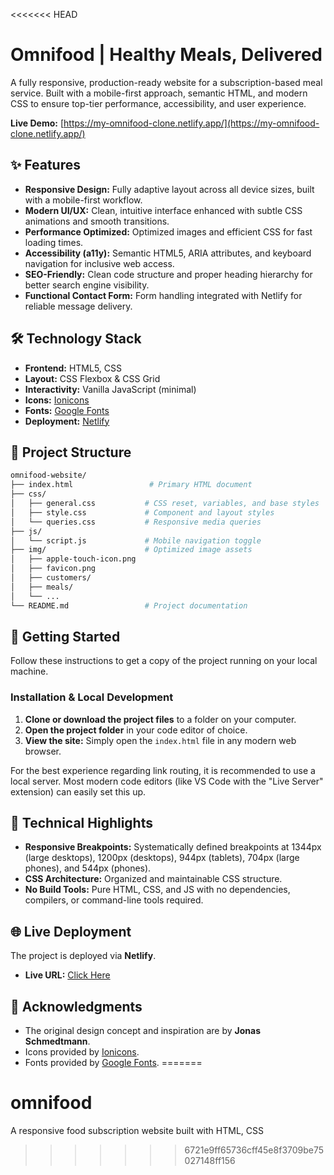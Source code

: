 <<<<<<< HEAD
# Omnifood | Healthy Meals, Delivered

A fully responsive, production-ready website for a subscription-based meal service. Built with a mobile-first approach, semantic HTML, and modern CSS to ensure top-tier performance, accessibility, and user experience.

**Live Demo:** [https://my-omnifood-clone.netlify.app/](https://my-omnifood-clone.netlify.app/)

## ✨ Features

-   **Responsive Design:** Fully adaptive layout across all device sizes, built with a mobile-first workflow.
-   **Modern UI/UX:** Clean, intuitive interface enhanced with subtle CSS animations and smooth transitions.
-   **Performance Optimized:** Optimized images and efficient CSS for fast loading times.
-   **Accessibility (a11y):** Semantic HTML5, ARIA attributes, and keyboard navigation for inclusive web access.
-   **SEO-Friendly:** Clean code structure and proper heading hierarchy for better search engine visibility.
-   **Functional Contact Form:** Form handling integrated with Netlify for reliable message delivery.

## 🛠️ Technology Stack

-   **Frontend:** HTML5, CSS
-   **Layout:** CSS Flexbox & CSS Grid
-   **Interactivity:** Vanilla JavaScript (minimal)
-   **Icons:** [Ionicons](https://ionicons.com/)
-   **Fonts:** [Google Fonts](https://fonts.google.com/)
-   **Deployment:** [Netlify](https://www.netlify.com/)

## 📁 Project Structure

```bash
omnifood-website/
├── index.html                 # Primary HTML document
├── css/
│   ├── general.css           # CSS reset, variables, and base styles
│   ├── style.css             # Component and layout styles
│   └── queries.css           # Responsive media queries
├── js/
│   └── script.js             # Mobile navigation toggle
├── img/                      # Optimized image assets
│   ├── apple-touch-icon.png
│   ├── favicon.png
│   ├── customers/
│   ├── meals/
│   └── ...
└── README.md                 # Project documentation
```

## 🚀 Getting Started

Follow these instructions to get a copy of the project running on your local machine.

### Installation & Local Development

1.  **Clone or download the project files** to a folder on your computer.
2.  **Open the project folder** in your code editor of choice.
3.  **View the site:** Simply open the `index.html` file in any modern web browser.

For the best experience regarding link routing, it is recommended to use a local server. Most modern code editors (like VS Code with the "Live Server" extension) can easily set this up.

## 🔧 Technical Highlights

-   **Responsive Breakpoints:** Systematically defined breakpoints at 1344px (large desktops), 1200px (desktops), 944px (tablets), 704px (large phones), and 544px (phones).
-   **CSS Architecture:** Organized and maintainable CSS structure.
-   **No Build Tools:** Pure HTML, CSS, and JS with no dependencies, compilers, or command-line tools required.

## 🌐 Live Deployment

The project is deployed via **Netlify**.
-   **Live URL:** [Click Here](https://my-omnifood-clone.netlify.app/)

## 👏 Acknowledgments

-   The original design concept and inspiration are by **Jonas Schmedtmann**.
-   Icons provided by [Ionicons](https://ionicons.com/).
-   Fonts provided by [Google Fonts](https://fonts.google.com/).
=======
# omnifood
A responsive food subscription website built with HTML, CSS
>>>>>>> 6721e9ff65736cff45e8f3709be75027148ff156

